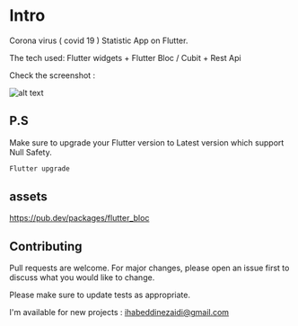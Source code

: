# Intro

Corona virus ( covid 19 ) Statistic App on Flutter.

The tech used: Flutter widgets + Flutter Bloc / Cubit + Rest Api 

Check the screenshot :

![alt text](https://i.ibb.co/KrHvxRP/Screenshot-2021-11-02-11-44-25.png)

## P.S

Make sure to upgrade your Flutter version to Latest version which support Null Safety.

```bash
Flutter upgrade
```

## assets

https://pub.dev/packages/flutter_bloc

## Contributing
Pull requests are welcome. For major changes, please open an issue first to discuss what you would like to change.

Please make sure to update tests as appropriate.

I'm available for new projects : ihabeddinezaidi@gmail.com
